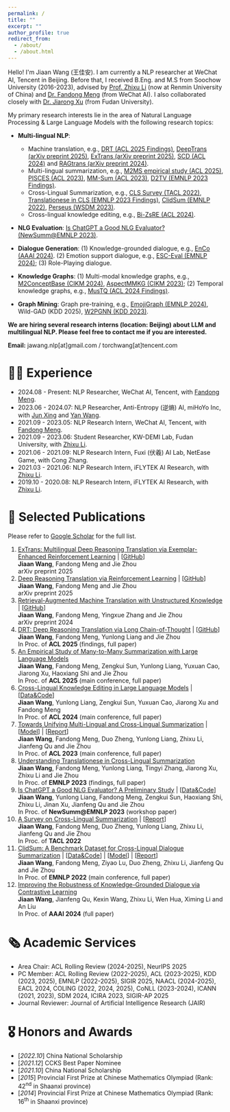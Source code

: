 ```yaml
---
permalink: /
title: ""
excerpt: ""
author_profile: true
redirect_from: 
  - /about/
  - /about.html
---
```


<span class='anchor' id='about-me'></span>

Hello! I'm Jiaan Wang (王佳安). I am currently a NLP researcher at WeChat AI, Tencent in Beijing. Before that, I received B.Eng. and M.S from Soochow University (2016-2023), advised by [Prof. Zhixu Li](https://sites.google.com/site/zhixuli) (now at Renmin University of China) and [Dr. Fandong Meng](http://fandongmeng.github.io/) (from WeChat AI). I also collaborated closely with [Dr. Jiarong Xu](https://galina0217.github.io/) (from Fudan University).

My primary research interests lie in the area of Natural Language Processing & Large Language Models with the following research topics:
- **Multi-lingual NLP**:
    - Machine translation, e.g., [DRT (ACL 2025 Findings)](https://arxiv.org/abs/2412.17498), [DeepTrans (arXiv preprint 2025)](https://arxiv.org/abs/2504.10187), [ExTrans (arXiv preprint 2025)](https://arxiv.org/abs/2505.12996), [SCD (ACL 2024)](https://aclanthology.org/2024.acl-long.588/) and [RAGtrans (arXiv preprint 2024)](https://arxiv.org/abs/2412.04342).
    - Multi-lingual summarization, e.g., [M2MS empirical study (ACL 2025)](https://arxiv.org/abs/2505.12983), [PISCES (ACL 2023)](https://arxiv.org/abs/2305.09220), [MM-Sum (ACL 2023)](https://arxiv.org/abs/2212.07672), [D2TV (EMNLP 2023 Findings)](https://arxiv.org/abs/2305.12767).
    - Cross-Lingual Summarization, e.g., [CLS Survey (TACL 2022)](https://arxiv.org/abs/2203.12515), [Translationese in CLS (EMNLP 2023 Findings)](https://arxiv.org/abs/2212.07220), [ClidSum (EMNLP 2022)](https://arxiv.org/abs/2202.05599), [Perseus (WSDM 2023)](https://arxiv.org/abs/2212.00586). 
    - Cross-lingual knowledge editing, e.g., [Bi-ZsRE (ACL 2024)](https://arxiv.org/abs/2309.08952).

- **NLG Evaluation**: [Is ChatGPT a Good NLG Evaluator? (NewSumm@EMNLP 2023)](https://arxiv.org/abs/2303.04048).
- **Dialogue Generation**: (1) Knowledge-grounded dialogue, e.g., [EnCo (AAAI 2024)](https://arxiv.org/abs/2401.04361).
(2) Emotion support dialogue, e.g., [ESC-Eval (EMNLP 2024)](https://arxiv.org/abs/2406.14952);
(3) Role-Playing dialogue.
- **Knowledge Graphs**: (1) Multi-modal knowledge graphs, e.g., [M2ConceptBase (CIKM 2024)](https://arxiv.org/abs/2312.10417), [AspectMMKG (CIKM 2023)](https://arxiv.org/abs/2308.04992);
(2) Temporal knowledge graphs, e.g., [MusTQ (ACL 2024 Findings)](https://aclanthology.org/2024.findings-acl.696/).
- **Graph Mining**: Graph pre-training, e.g., [EmojiGraph (EMNLP 2024)](https://arxiv.org/abs/2409.14552), Wild-GAD (KDD 2025), [W2PGNN (KDD 2023)](https://arxiv.org/abs/2303.16458).

**We are hiring several research interns (location: Beijing) about LLM and multilingual NLP. Please feel free to contact me if you are interested.**

**Email:** jawang.nlp[at]gmail.com / torchwang[at]tencent.com


# 👨‍💼 Experience
- 2024.08 - Present: NLP Researcher, WeChat AI, Tencent, with [Fandong Meng](https://fandongmeng.github.io/).
- 2023.06 - 2024.07: NLP Researcher, Anti-Entropy (逆熵) AI, miHoYo Inc, with [Jun Xing](https://junxnui.github.io/) and [Yan Wang](https://libertywing.github.io/yanwang.github.io/).
- 2021.09 - 2023.05: NLP Research Intern, WeChat AI, Tencent, with [Fandong Meng](https://fandongmeng.github.io/).
- 2021.09 - 2023.06: Student Researcher, KW-DEMI Lab, Fudan University, with [Zhixu Li](https://sites.google.com/site/zhixuli).
- 2021.06 - 2021.09: NLP Research Intern, Fuxi (伏羲) AI Lab, NetEase Game, with Cong Zhang.
- 2021.03 - 2021.06: NLP Research Intern, iFLYTEK AI Research, with [Zhixu Li](https://sites.google.com/site/zhixuli).
- 2019.10 - 2020.08: NLP Research Intern, iFLYTEK AI Research, with [Zhixu Li](https://sites.google.com/site/zhixuli).


# 📝 Selected Publications 
Please refer to [Google Scholar](https://scholar.google.com/citations?user=5S8h7qAAAAAJ) for the full list.    
1. [ExTrans: Multilingual Deep Reasoning Translation via Exemplar-Enhanced Reinforcement Learning](https://arxiv.org/abs/2505.12996) \| [[GitHub](https://github.com/krystalan/DRT)]     
**Jiaan Wang**, Fandong Meng and Jie Zhou  
arXiv preprint 2025     
1. [Deep Reasoning Translation via Reinforcement Learning](https://arxiv.org/abs/2504.10187) \| [[GitHub](https://github.com/krystalan/DRT)]     
**Jiaan Wang**, Fandong Meng and Jie Zhou  
arXiv preprint 2025   
1. [Retrieval-Augmented Machine Translation with Unstructured Knowledge](https://arxiv.org/abs/2412.04342) \| [[GitHub](https://github.com/krystalan/RAGtrans)]   
**Jiaan Wang**, Fandong Meng, Yingxue Zhang and Jie Zhou   
arXiv preprint 2024      
1. [DRT: Deep Reasoning Translation via Long Chain-of-Thought](https://arxiv.org/abs/2412.17498) \| [[GitHub](https://github.com/krystalan/DRT)]   
**Jiaan Wang**, Fandong Meng, Yunlong Liang and Jie Zhou   
In Proc. of **ACL 2025** (findings, full paper)    
1. [An Empirical Study of Many-to-Many Summarization with Large Language Models](https://arxiv.org/abs/2505.12983)       
**Jiaan Wang**, Fandong Meng, Zengkui Sun, Yunlong Liang, Yuxuan Cao, Jiarong Xu, Haoxiang Shi and Jie Zhou   
In Proc. of **ACL 2025** (main conference, full paper)    
1. [Cross-Lingual Knowledge Editing in Large Language Models](https://arxiv.org/abs/2309.08952) \| [[Data&Code](https://github.com/krystalan/Bi_ZsRE)]  
**Jiaan Wang**, Yunlong Liang, Zengkui Sun, Yuxuan Cao, Jiarong Xu and Fandong Meng   
In Proc. of **ACL 2024** (main conference, full paper)    
1. [Towards Unifying Multi-Lingual and Cross-Lingual Summarization](http://arxiv.org/abs/2305.09220)  \| [[Model](https://huggingface.co/Krystalan/PISCES)] \| [[Report](https://mp.weixin.qq.com/s/JHyXyWrKfj5YrtSZKpfwog)]   
**Jiaan Wang**, Fandong Meng, Duo Zheng, Yunlong Liang, Zhixu Li, Jianfeng Qu and Jie Zhou   
In Proc. of **ACL 2023** (main conference, full paper)
1. [Understanding Translationese in Cross-Lingual Summarization](https://arxiv.org/abs/2212.07220)  
**Jiaan Wang**, Fandong Meng, Yunlong Liang, Tingyi Zhang, Jiarong Xu, Zhixu Li and Jie Zhou  
In Proc. of **EMNLP 2023** (findings, full paper)
1. [Is ChatGPT a Good NLG Evaluator? A Preliminary Study](https://arxiv.org/abs/2303.04048) \| [[Data&Code](https://github.com/krystalan/chatgpt_as_nlg_evaluator)]     
**Jiaan Wang**, Yunlong Liang, Fandong Meng, Zengkui Sun, Haoxiang Shi, Zhixu Li, Jinan Xu, Jianfeng Qu and Jie Zhou  
In Proc. of **NewSumm@EMNLP 2023** (workshop paper)
1. [A Survey on Cross-Lingual Summarization](https://arxiv.org/abs/2203.12515) \| [[Report](https://mp.weixin.qq.com/s/OL6-Yp4NgnTsvXMCHOJMog)]    
**Jiaan Wang**, Fandong Meng, Duo Zheng, Yunlong Liang, Zhixu Li, Jianfeng Qu and Jie Zhou   
In Proc. of **TACL 2022**   
1. [ClidSum: A Benchmark Dataset for Cross-Lingual Dialogue Summarization](https://arxiv.org/abs/2202.05599) \| [[Data&Code](https://github.com/krystalan/ClidSum)] \| [[Model](https://huggingface.co/Krystalan/mdialbart_zh)] \| [[Report](https://mp.weixin.qq.com/s/M8BR3MySZBuu7ixdFi_SRQ)]  
**Jiaan Wang**, Fandong Meng, Ziyao Lu, Duo Zheng, Zhixu Li, Jianfeng Qu and Jie Zhou   
In Proc. of **EMNLP 2022** (main conference, full paper)  
1. [Improving the Robustness of Knowledge-Grounded Dialogue via Contrastive Learning](https://arxiv.org/abs/2401.04361)  
**Jiaan Wang**, Jianfeng Qu, Kexin Wang, Zhixu Li, Wen Hua, Ximing Li and An Liu  
In Proc. of **AAAI 2024** (full paper)  
 

# 🗞️ Academic Services
- Area Chair: ACL Rolling Review (2024-2025), NeurIPS 2025
- PC Member: ACL Rolling Review (2022-2025), ACL (2023-2025), KDD (2023, 2025), EMNLP (2022-2025), SIGIR 2025, NAACL (2024-2025), EACL 2024, COLING (2022, 2024, 2025), CoNLL (2023-2024), ICANN (2021, 2023), SDM 2024, ICIRA 2023, SIGIR-AP 2025
- Journal Reviewer: Journal of Artificial Intelligence Research (JAIR)


# 🎖 Honors and Awards
- [*2022.10*] China National Scholarship
- [*2021.12*] CCKS Best Paper Nominee
- [*2021.10*] China National Scholarship
- [*2015*] Provincial First Prize at Chinese Mathematics Olympiad (Rank: 42<sup>nd</sup> in Shaanxi province) 
- [*2014*] Provincial First Prize at Chinese Mathematics Olympiad (Rank: 16<sup>th</sup> in Shaanxi province)
